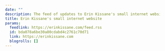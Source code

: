 ```yaml
---
date: ""
description: The feed of updates to Erin Kissane's small internet website
title: Erin Kissane's small internet website
params:
  feedlink: https://erinkissane.com/feed.rss
  id: bda078a6be30a80cdabd4c2761c70d71
  link: https://erinkissane.com
  blogrolls: []
---
```

